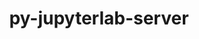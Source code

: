---
title: "py-jupyterlab-server"
layout: cache
categories: [package, develop-2025-04-13]
meta: {"compilers": ["none"], "num_specs": 6, "num_specs_by_stack": {"data-vis-sdk": 1, "e4s": 4, "e4s-neoverse-v2": 1, "root": 6}, "oss": ["ubuntu20.04", "ubuntu22.04"], "platforms": ["linux"], "stacks": ["data-vis-sdk", "e4s", "e4s-neoverse-v2", "root"], "targets": ["neoverse_v2", "x86_64_v3"], "versions": ["2.27.3"]}
spec_details: [{"compiler": "none", "hash": "c4xgozrqxbnmlmqctj4enkb5mmtqtkzi", "os": "ubuntu22.04", "platform": "linux", "size": "-", "stacks": ["e4s", "root"], "target": "x86_64_v3", "variants": ["build_system=python_pip"], "versions": ["2.27.3"]}, {"compiler": "none", "hash": "cbh2znfg6lwr2l2vmpxtukv62my7bsg2", "os": "ubuntu20.04", "platform": "linux", "size": "-", "stacks": ["data-vis-sdk", "root"], "target": "x86_64_v3", "variants": ["build_system=python_pip"], "versions": ["2.27.3"]}, {"compiler": "none", "hash": "gloir5lge3fi2pne6h2xuuwtgzllpfyj", "os": "ubuntu22.04", "platform": "linux", "size": "-", "stacks": ["e4s", "root"], "target": "x86_64_v3", "variants": ["build_system=python_pip"], "versions": ["2.27.3"]}, {"compiler": "none", "hash": "risv744hdd2odp3n5fvxnpcfjyqkmuqr", "os": "ubuntu22.04", "platform": "linux", "size": "-", "stacks": ["e4s", "root"], "target": "x86_64_v3", "variants": ["build_system=python_pip"], "versions": ["2.27.3"]}, {"compiler": "none", "hash": "wywgbgc2omuzsim3pgp44xr42yivimt3", "os": "ubuntu22.04", "platform": "linux", "size": "-", "stacks": ["e4s-neoverse-v2", "root"], "target": "neoverse_v2", "variants": ["build_system=python_pip"], "versions": ["2.27.3"]}, {"compiler": "none", "hash": "yvrp34gpbrnk6b2wagfnxuppppcmzwis", "os": "ubuntu22.04", "platform": "linux", "size": "-", "stacks": ["e4s", "root"], "target": "x86_64_v3", "variants": ["build_system=python_pip"], "versions": ["2.27.3"]}]
---